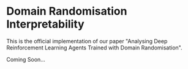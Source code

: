 # Domain Randomisation Interpretability
This is the official implementation of our paper "Analysing Deep Reinforcement Learning Agents Trained with Domain Randomisation".  

Coming Soon...
